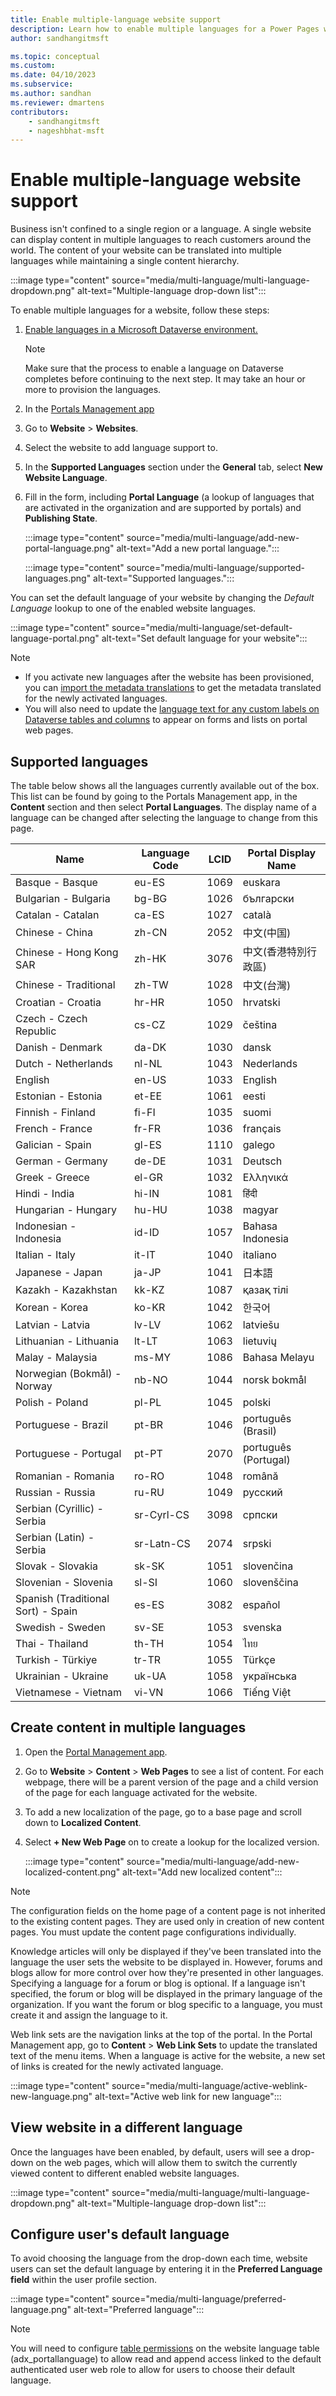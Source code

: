 ```yaml
---
title: Enable multiple-language website support
description: Learn how to enable multiple languages for a Power Pages website and create content in multiple languages.
author: sandhangitmsft

ms.topic: conceptual
ms.custom: 
ms.date: 04/10/2023
ms.subservice: 
ms.author: sandhan
ms.reviewer: dmartens
contributors:
    - sandhangitmsft
    - nageshbhat-msft
---
```


# Enable multiple-language website support

Business isn't confined to a single region or a language. A single website can display content in multiple languages to reach customers around the world. The content of your website can be translated into multiple languages while maintaining a single content hierarchy.

:::image type="content" source="media/multi-language/multi-language-dropdown.png" alt-text="Multiple-language drop-down list":::  

To enable multiple languages for a website, follow these steps:

1. [Enable languages in a Microsoft Dataverse environment.](/power-platform/admin/enable-languages)

    > [!NOTE]
    > Make sure that the process to enable a language on Dataverse completes before continuing to the next step. It may take an hour or more to provision the languages.
  
1. In the [Portals Management app](portal-management-app.md) 
1. Go to **Website** > **Websites**.
1. Select the website to add language support to.
1. In the **Supported Languages** section under the **General** tab, select **New Website Language**.
1. Fill in the form, including **Portal Language** (a lookup of languages that are activated in the organization and are supported by portals) and **Publishing State**.

    :::image type="content" source="media/multi-language/add-new-portal-language.png" alt-text="Add a new portal language.":::

    :::image type="content" source="media/multi-language/supported-languages.png" alt-text="Supported languages.":::

You can set the default language of your website by changing the *Default Language* lookup to one of the enabled website languages.

:::image type="content" source="media/multi-language/set-default-language-portal.png" alt-text="Set default language for your website":::

> [!Note]
> - If you activate new languages after the website has been provisioned, you can [import the metadata translations](../admin/import-metadata-translation.md) to get the metadata translated for the newly activated languages.
> - You will also need to update the [language text for any custom labels on Dataverse tables and columns](/powerapps/maker/data-platform/translate-entity-label-text) to appear on forms and lists on portal web pages.

## Supported languages

The table below shows all the languages currently available out of the box. This list can be found by going to the Portals Management app, in the **Content** section and then select **Portal Languages**. The display name of a language can be changed after selecting the language to change from this page.

| **Name**                           | **Language Code** | **LCID** | **Portal Display Name** |
|------------------------------------|-------------------|----------|-------------------------|
| Basque - Basque                    | eu-ES             | 1069     | euskara                 |
| Bulgarian - Bulgaria               | bg-BG             | 1026     | български               |
| Catalan - Catalan                  | ca-ES             | 1027     | català                  |
| Chinese - China                    | zh-CN             | 2052     | 中文(中国)              |
| Chinese - Hong Kong SAR            | zh-HK             | 3076     | 中文(香港特別行政區)    |
| Chinese - Traditional              | zh-TW             | 1028     | 中文(台灣)              |
| Croatian - Croatia                 | hr-HR             | 1050     | hrvatski                |
| Czech - Czech Republic             | cs-CZ             | 1029     | čeština                 |
| Danish - Denmark                   | da-DK             | 1030     | dansk                   |
| Dutch - Netherlands                | nl-NL             | 1043     | Nederlands              |
| English                            | en-US             | 1033     | English                 |
| Estonian - Estonia                 | et-EE             | 1061     | eesti                   |
| Finnish - Finland                  | fi-FI             | 1035     | suomi                   |
| French - France                    | fr-FR             | 1036     | français                |
| Galician - Spain                   | gl-ES             | 1110     | galego                  |
| German - Germany                   | de-DE             | 1031     | Deutsch                 |
| Greek - Greece                     | el-GR             | 1032     | Ελληνικά                |
| Hindi - India                      | hi-IN             | 1081     | हिंदी                   |
| Hungarian - Hungary                | hu-HU             | 1038     | magyar                  |
| Indonesian - Indonesia             | id-ID             | 1057     | Bahasa Indonesia        |
| Italian - Italy                    | it-IT             | 1040     | italiano                |
| Japanese - Japan                   | ja-JP             | 1041     | 日本語                  |
| Kazakh - Kazakhstan                | kk-KZ             | 1087     | қазақ тілі              |
| Korean - Korea                     | ko-KR             | 1042     | 한국어                  |
| Latvian - Latvia                   | lv-LV             | 1062     | latviešu                |
| Lithuanian - Lithuania             | lt-LT             | 1063     | lietuvių                |
| Malay - Malaysia                   | ms-MY             | 1086     | Bahasa Melayu           |
| Norwegian (Bokmål) - Norway        | nb-NO             | 1044     | norsk bokmål            |
| Polish - Poland                    | pl-PL             | 1045     | polski                  |
| Portuguese - Brazil                | pt-BR             | 1046     | português (Brasil)      |
| Portuguese - Portugal              | pt-PT             | 2070     | português (Portugal)    |
| Romanian - Romania                 | ro-RO             | 1048     | română                  |
| Russian - Russia                   | ru-RU             | 1049     | русский                 |
| Serbian (Cyrillic) - Serbia        | sr-Cyrl-CS        | 3098     | српски                  |
| Serbian (Latin) - Serbia           | sr-Latn-CS        | 2074     | srpski                  |
| Slovak - Slovakia                  | sk-SK             | 1051     | slovenčina              |
| Slovenian - Slovenia               | sl-SI             | 1060     | slovenščina             |
| Spanish (Traditional Sort) - Spain | es-ES             | 3082     | español                 |
| Swedish - Sweden                   | sv-SE             | 1053     | svenska                 |
| Thai - Thailand                    | th-TH             | 1054     | ไทย                     |
| Turkish - Türkiye                  | tr-TR             | 1055     | Türkçe                  |
| Ukrainian - Ukraine                | uk-UA             | 1058     | українська              |
| Vietnamese - Vietnam               | vi-VN             | 1066     | Tiếng Việt              |

## Create content in multiple languages

1. Open the [Portal Management app](portal-management-app.md).
2. Go to **Website** > **Content** > **Web Pages** to see a list of content. For each webpage, there will be a parent version of the page and a child version of the page for each language activated for the website.
3. To add a new localization of the page, go to a base page and scroll down to **Localized Content**.
4. Select **+ New Web Page** on to create a lookup for the localized version.

    :::image type="content" source="media/multi-language/add-new-localized-content.png" alt-text="Add new localized content":::

> [!Note]
> The configuration fields on the home page of a content page is not inherited to the existing content pages. They are used only in creation of new content pages. You must update the content page configurations individually.

Knowledge articles will only be displayed if they've been translated into the language the user sets the website to be displayed in. However, forums and blogs allow for more control over how they're presented in other languages. Specifying a language for a forum or blog is optional. If a language isn't specified, the forum or blog will be displayed in the primary language of the organization. If you want the forum or blog specific to a language, you must create it and assign the language to it.

Web link sets are the navigation links at the top of the portal. In the Portal Management app, go to **Content** > **Web Link Sets** to update the translated text of the menu items. When a language is active for the website, a new set of links is created for the newly activated language.

:::image type="content" source="media/multi-language/active-weblink-new-language.png" alt-text="Active web link for new language":::

## View website in a different language

Once the languages have been enabled, by default, users will see a drop-down on the web pages, which will allow them to switch the currently viewed content to different enabled website languages.

:::image type="content" source="media/multi-language/multi-language-dropdown.png" alt-text="Multiple-language drop-down list":::  

## Configure user's default language

To avoid choosing the language from the drop-down each time, website users can set the default language by entering it in the **Preferred Language field** within the user profile section.  

:::image type="content" source="media/multi-language/preferred-language.png" alt-text="Preferred language":::

> [!Note]
> You will need to configure [table permissions](../security/table-permissions.md) on the website language table (adx_portallanguage) to allow read and append access linked to the default authenticated user web role to allow for users to choose their default language.

